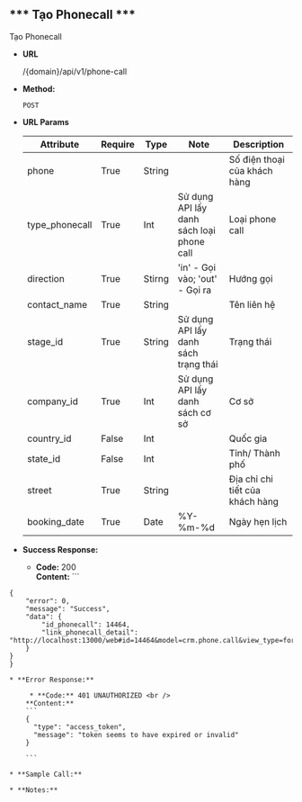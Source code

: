 
*** Tạo Phonecall ***
----
 Tạo Phonecall

* **URL**

  /{domain}/api/v1/phone-call

* **Method:**
  
  `POST`
  
*  **URL Params**

    | Attribute  | Require  | Type  | Note | Description |
    |---|---|---|---| ---|
    | phone | True  | String  | | Số điện thoại của khách hàng |
    | type_phonecall | True | Int | Sử dụng API lấy danh sách loại phone call | Loại phone call |
    | direction | True | Stirng | 'in' - Gọi vào; 'out' - Gọi ra | Hướng gọi |
    | contact_name | True | String | | Tên liên hệ |
    | stage_id | True | String | Sử dụng API lấy danh sách trạng thái | Trạng thái |
    | company_id | True | Int | Sử dụng API lấy danh sách cơ sở | Cơ sở |
    | country_id | False | Int | | Quốc gia |
    | state_id | False | Int | | Tỉnh/ Thành phố |
    | street | True | String | | Địa chỉ chi tiết của khách hàng |
    | booking_date | True | Date | %Y-%m-%d | Ngày hẹn lịch |
* **Success Response:**
  
  * **Code:** 200 <br />
    **Content:** ```
```buildoutcfg 
{
    "error": 0,
    "message": "Success",
    "data": {
        "id_phonecall": 14464,
        "link_phonecall_detail": "http://localhost:13000/web#id=14464&model=crm.phone.call&view_type=form&action=713&menu_id=511"
    }
}
}
 
* **Error Response:**

     * **Code:** 401 UNAUTHORIZED <br />
    **Content:** 
    ```
    {
      "type": "access_token",
      "message": "token seems to have expired or invalid"
    }

    ```

* **Sample Call:**

* **Notes:**

